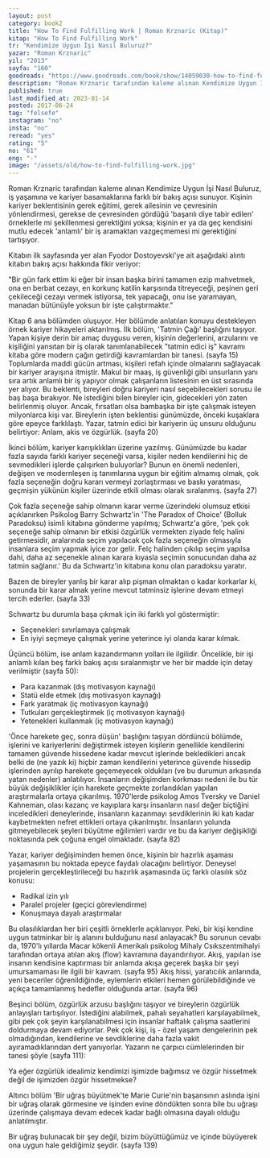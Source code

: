 ```yaml
---
layout: post  
category: book2  
title: "How To Find Fulfilling Work | Roman Krznaric (Kitap)"  
kitap: "How To Find Fulfilling Work"  
tr: "Kendimize Uygun İşi Nasıl Buluruz?"  
yazar: "Roman Krznaric"  
yil: "2013"  
sayfa: "160"  
goodreads: "https://www.goodreads.com/book/show/14059030-how-to-find-fulfilling-work"
description: "Roman Krznaric tarafından kaleme alınan Kendimize Uygun İşi Nasıl Buluruz, iş yaşamına ve kariyer basamaklarına farklı bir bakış açısı sunuyor."
published: true
last_modified_at: 2023-01-14
posted: 2017-06-24
tag: "felsefe"
instagram: "no"
insta: "no"
reread: "yes"
rating: "5"
no: "61"
eng: "-"
image: "/assets/old/how-to-find-fulfilling-work.jpg"
---
```


Roman Krznaric tarafından kaleme alınan Kendimize Uygun İşi Nasıl Buluruz, iş yaşamına ve kariyer basamaklarına farklı bir bakış açısı sunuyor. Kişinin kariyer beklentisinin gerek eğitimi, gerek ailesinin ve çevresinin yönlendirmesi, gerekse de çevresinden gördüğü 'başarılı diye tabir edilen' örneklerle mi şekillenmesi gerektiğini yoksa; kişinin er ya da geç kendisini mutlu edecek 'anlamlı' bir iş aramaktan vazgeçmemesi mi gerektiğini tartışıyor.  
  
Kitabın ilk sayfasında yer alan Fyodor Dostoyevski'ye ait aşağıdaki alıntı kitabın bakış açısı hakkında fikir veriyor:  
  
"Bir gün fark ettim ki eğer bir insan başka birini tamamen ezip mahvetmek, ona en berbat cezayı, en korkunç katilin karşısında titreyeceği, peşinen geri çekileceği cezayı vermek istiyorsa, tek yapacağı, onu ise yaramayan, manadan bütünüyle yoksun bir işte çalıştırmaktır."  
  
Kitap 6 ana bölümden oluşuyor. Her bölümde anlatılan konuyu destekleyen örnek kariyer hikayeleri aktarılmış. İlk bölüm, 'Tatmin Çağı' başlığını taşıyor. Yapan kişiye derin bir amaç duygusu veren, kişinin değerlerini, arzularını ve kişiliğini yansıtan bir iş olarak tanımlanabilecek "tatmin edici iş" kavramı kitaba göre modern çağın getirdiği kavramlardan bir tanesi. (sayfa 15) Toplumlarda maddi gücün artması, kişileri refah içinde olmalarını sağlayacak bir kariyer arayışına itmiştir. Makul bir maaş, iş güvenliği gibi unsurların yanı sıra artık anlamlı bir iş yapıyor olmak çalışanların listesinin en üst sırasında yer alıyor. Bu beklenti, bireyleri doğru kariyeri nasıl seçebilecekleri sorusu ile baş başa bırakıyor. Ne istediğini bilen bireyler için, gidecekleri yön zaten belirlenmiş oluyor. Ancak, fırsatları olsa bambaşka bir işte çalışmak isteyen milyonlarca kişi var. Bireylerin işten beklentisi günümüzde, önceki kuşaklara göre epeyce farklılaştı. Yazar, tatmin edici bir kariyerin üç unsuru olduğunu belirtiyor: Anlam, akis ve özgürlük. (sayfa 20)  
  
İkinci bölüm, kariyer karışıklıkları üzerine yazılmış. Günümüzde bu kadar fazla sayıda farklı kariyer seçeneği varsa, kişiler neden kendilerini hiç de sevmedikleri işlerde çalışırken buluyorlar? Bunun en önemli nedenleri, değişen ve modernleşen iş tanımlarına uygun bir eğitim almamış olmak, çok fazla seçeneğin doğru kararı vermeyi zorlaştırması ve baskı yaratması, geçmişin yükünün kişiler üzerinde etkili olması olarak sıralanmış. (sayfa 27)  
  
Çok fazla seçeneğe sahip olmanın karar verme üzerindeki olumsuz etkisi açıklanırken Psikolog Barry Schwartz'in 'The Paradox of Choice' (Bolluk Paradoksu) isimli kitabına gönderme yapılmış; Schwartz'a göre, 'pek çok seçeneğe sahip olmanın bir etkisi özgürlük vermekten ziyade felç halini getirmesidir, aralarında seçim yapılacak çok fazla seçeneğin olmasıyla insanlara seçim yapmak iyice zor gelir. Felç halinden çıkılıp seçim yapılsa dahi, daha az seçenekle alınan karara kıyasla seçimin sonucundan daha az tatmin sağlanır.' Bu da Schwartz'in kitabına konu olan paradoksu yaratır.  
  
Bazen de bireyler yanlış bir karar alıp pişman olmaktan o kadar korkarlar ki, sonunda bir karar almak yerine mevcut tatminsiz işlerine devam etmeyi tercih ederler. (sayfa 33)  
  
Schwartz bu durumla başa çıkmak için iki farklı yol göstermiştir:  
- Seçenekleri sınırlamaya çalışmak  
- En iyiyi seçmeye çalışmak yerine yeterince iyi olanda karar kılmak.  
  
Üçüncü bölüm, ise anlam kazandırmanın yolları ile ilgilidir. Öncelikle, bir işi anlamlı kılan beş farklı bakış açısı sıralanmıştır ve her bir madde için detay verilmiştir (sayfa 50):  
- Para kazanmak (dış motivasyon kaynağı)  
- Statü elde etmek (dış motivasyon kaynağı)  
- Fark yaratmak (iç motivasyon kaynağı)  
- Tutkuları gerçekleştirmek (iç motivasyon kaynağı)  
- Yetenekleri kullanmak (iç motivasyon kaynağı)  
  
'Önce harekete geç, sonra düşün' başlığını taşıyan dördüncü bölümde, işlerini ve kariyerlerini değiştirmek isteyen kişilerin genellikle kendilerini tamamen güvende hissedene kadar mevcut işlerinde bekledikleri ancak belki de (ne yazık ki) hiçbir zaman kendilerini yeterince güvende hissedip işlerinden ayrılıp harekete geçemeyecek oldukları (ve bu durumun arkasında yatan nedenler) anlatılıyor. İnsanların değişimden korkması nedeni ile bu tür büyük değişiklikler için harekete geçmekte zorlandıkları yapılan araştırmalarla ortaya çıkarılmış. 1970'lerde psikolog Amos Tversky ve Daniel Kahneman, olası kazanç ve kayıplara karşı insanların nasıl değer biçtiğini inceledikleri deneylerinde, insanların kazanmayı sevdiklerinin iki katı kadar kaybetmekten nefret ettikleri ortaya çıkarılmıştır. İnsanların yolunda gitmeyebilecek şeyleri büyütme eğilimleri vardır ve bu da kariyer değişikliği noktasında pek çoğuna engel olmaktadır. (sayfa 82)  
  
Yazar, kariyer değişiminden hemen önce, kişinin bir hazırlık aşaması yaşamasının bu noktada epeyce faydalı olacağını belirtiyor. Deneysel projelerin gerçekleştirileceği bu hazırlık aşamasında üç farklı olasılık söz konusu:  
- Radikal izin yılı  
- Paralel projeler (geçici görevlendirme)  
- Konuşmaya dayalı araştırmalar  
  
Bu olasılıklardan her biri çeşitli örneklerle açıklanıyor. Peki, bir kişi kendine uygun tatminkar bir iş alanını bulduğunu nasıl anlayacak? Bu sorunun cevabı da, 1970'lı yıllarda Macar kökenli Amerikalı psikolog Mihaly Csıkszentmihalyi tarafından ortaya atılan akış (flow) kavramına dayandırılıyor. Akış, yapılan ise insanın kendisine kaptırması bir anlamda akışa geçerek başka bir şeyi umursamaması ile ilgili bir kavram. (sayfa 95) Akış hissi, yaratıcılık anlarında, yeni beceriler öğrenildiğinde, eylemlerin etkileri hemen görülebildiğinde ve açıkça tamamlanmış hedefler olduğunda artar. (sayfa 96)  
  
Beşinci bölüm, özgürlük arzusu başlığını taşıyor ve bireylerin özgürlük anlayışları tartışılıyor. İstediğini alabilmek, pahalı seyahatleri karşılayabilmek, gibi pek çok şeyin karşılanabilmesi için insanlar haftalık çalışma saatlerini doldurmaya devam ediyorlar. Pek çok kişi, iş - özel yaşam dengelerinin pek olmadığından, kendilerine ve sevdiklerine daha fazla vakit ayıramadıklarından dert yanıyorlar. Yazarın ne çarpıcı cümlelerinden bir tanesi şöyle (sayfa 111):  
  
Ya eğer özgürlük idealimiz kendimizi işimizde bağımsız ve özgür hissetmek değil de işimizden özgür hissetmekse?  
  
Altıncı bölüm 'Bir uğraş büyütmek'te Marie Curie'nin başarısının aslında işini bir uğraş olarak görmesine ve işinden evine döndükten sonra bile bu uğraşı üzerinde çalışmaya devam edecek kadar bağlı olmasına dayalı olduğu anlatılmıştır.  
  
Bir uğraş bulunacak bir şey değil, bizim büyüttüğümüz ve içinde büyüyerek ona uygun hale geldiğimiz şeydir. (sayfa 139)  
  
